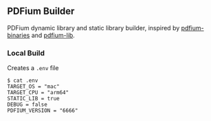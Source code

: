 PDFium Builder
--------------

PDFium dynamic library and static library builder, inspired by [pdfium-binaries] and [pdfium-lib].

[pdfium-binaries]: https://github.com/bblanchon/pdfium-binaries 
[pdfium-lib]: https://github.com/paulocoutinhox/pdfium-lib

### Local Build

Creates a `.env` file

```console
$ cat .env
TARGET_OS = "mac"
TARGET_CPU = "arm64"
STATIC_LIB = true
DEBUG = false
PDFIUM_VERSION = "6666"
```
